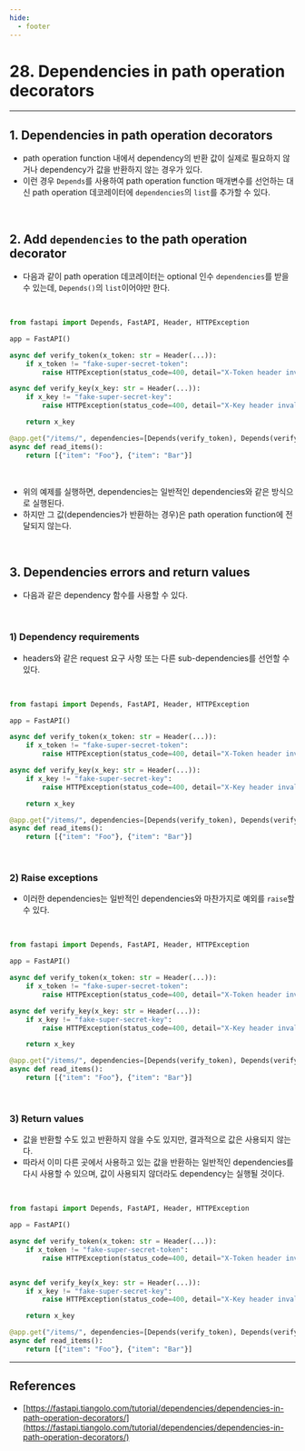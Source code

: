 ```yaml
---
hide:
  - footer
---
```


# 28. Dependencies in path operation decorators

---

## 1. Dependencies in path operation decorators

- path operation function 내에서 dependency의 반환 값이 실제로 필요하지 않거나 dependency가 값을 반환하지 않는 경우가 있다.
- 이런 경우 `Depends`를 사용하여 path operation function 매개변수를 선언하는 대신 path operation 데코레이터에 `dependencies`의 `list`를 추가할 수 있다.

<br/>

## 2. Add `dependencies` to the path operation decorator

- 다음과 같이 path operation 데코레이터는 optional 인수 `dependencies`를 받을 수 있는데, `Depends()`의 `list`이어야만 한다.

<br/>

```python
from fastapi import Depends, FastAPI, Header, HTTPException

app = FastAPI()

async def verify_token(x_token: str = Header(...)):
    if x_token != "fake-super-secret-token":
        raise HTTPException(status_code=400, detail="X-Token header invalid")

async def verify_key(x_key: str = Header(...)):
    if x_key != "fake-super-secret-key":
        raise HTTPException(status_code=400, detail="X-Key header invalid")

    return x_key

@app.get("/items/", dependencies=[Depends(verify_token), Depends(verify_key)])
async def read_items():
    return [{"item": "Foo"}, {"item": "Bar"}]
```

<br/>

- 위의 예제를 실행하면, dependencies는 일반적인 dependencies와 같은 방식으로 실행된다.
- 하지만 그 값(dependencies가 반환하는 경우)은 path operation function에 전달되지 않는다.

<br/>

## 3. Dependencies errors and return values

- 다음과 같은 dependency 함수를 사용할 수 있다.

<br/>

### 1) Dependency requirements

- headers와 같은 request 요구 사항 또는 다른 sub-dependencies를 선언할 수 있다.

<br/>

```python
from fastapi import Depends, FastAPI, Header, HTTPException

app = FastAPI()

async def verify_token(x_token: str = Header(...)):
    if x_token != "fake-super-secret-token":
        raise HTTPException(status_code=400, detail="X-Token header invalid")

async def verify_key(x_key: str = Header(...)):
    if x_key != "fake-super-secret-key":
        raise HTTPException(status_code=400, detail="X-Key header invalid")

    return x_key

@app.get("/items/", dependencies=[Depends(verify_token), Depends(verify_key)])
async def read_items():
    return [{"item": "Foo"}, {"item": "Bar"}]
```

<br/>

### 2) Raise exceptions

- 이러한 dependencies는 일반적인 dependencies와 마찬가지로 예외를 `raise`할 수 있다.

<br/>

```python
from fastapi import Depends, FastAPI, Header, HTTPException

app = FastAPI()

async def verify_token(x_token: str = Header(...)):
    if x_token != "fake-super-secret-token":
        raise HTTPException(status_code=400, detail="X-Token header invalid")

async def verify_key(x_key: str = Header(...)):
    if x_key != "fake-super-secret-key":
        raise HTTPException(status_code=400, detail="X-Key header invalid")

    return x_key

@app.get("/items/", dependencies=[Depends(verify_token), Depends(verify_key)])
async def read_items():
    return [{"item": "Foo"}, {"item": "Bar"}]
```

<br/>

### 3) Return values

- 값을 반환할 수도 있고 반환하지 않을 수도 있지만, 결과적으로 값은 사용되지 않는다.
- 따라서 이미 다른 곳에서 사용하고 있는 값을 반환하는 일반적인 dependencies를 다시 사용할 수 있으며, 값이 사용되지 않더라도 dependency는 실행될 것이다.

<br/>

```python
from fastapi import Depends, FastAPI, Header, HTTPException

app = FastAPI()

async def verify_token(x_token: str = Header(...)):
    if x_token != "fake-super-secret-token":
        raise HTTPException(status_code=400, detail="X-Token header invalid")


async def verify_key(x_key: str = Header(...)):
    if x_key != "fake-super-secret-key":
        raise HTTPException(status_code=400, detail="X-Key header invalid")

    return x_key

@app.get("/items/", dependencies=[Depends(verify_token), Depends(verify_key)])
async def read_items():
    return [{"item": "Foo"}, {"item": "Bar"}]
```

---

## References

- [https://fastapi.tiangolo.com/tutorial/dependencies/dependencies-in-path-operation-decorators/](https://fastapi.tiangolo.com/tutorial/dependencies/dependencies-in-path-operation-decorators/)
